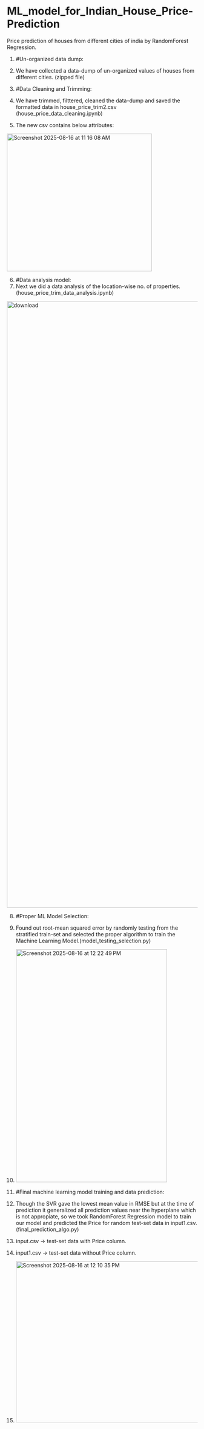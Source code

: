 # ML_model_for_Indian_House_Price-Prediction
Price prediction of houses from different cities of india by RandomForest Regression.

1. #Un-organized data dump:
2. We have collected a data-dump of un-organized values of houses from different cities. (zipped file)

3. #Data Cleaning and Trimming:
4. We have trimmed, filttered, cleaned the data-dump and saved the formatted data in house_price_trim2.csv (house_price_data_cleaning.ipynb)
5. The new csv contains below attributes:
<img width="383" height="364" alt="Screenshot 2025-08-16 at 11 16 08 AM" src="https://github.com/user-attachments/assets/48b42840-8461-437f-90f9-8d2e9c834810" />

6. #Data analysis model:
7. Next we did a data analysis of the location-wise no. of properties.(house_price_trim_data_analysis.ipynb)
<img width="1241" height="1603" alt="download" src="https://github.com/user-attachments/assets/6fdb04e5-4697-489e-985b-810de1696f17" />

8. #Proper ML Model Selection:
9. Found out root-mean squared error by randomly testing from the stratified train-set and selected the proper algorithm to train the Machine Learning Model.(model_testing_selection.py)
10. <img width="399" height="616" alt="Screenshot 2025-08-16 at 12 22 49 PM" src="https://github.com/user-attachments/assets/0224395b-706a-4f06-ad1d-636b814940b6" />

11. #Final machine learning model training and data prediction:
12. Though the SVR gave the lowest mean value in RMSE but at the time of prediction it generalized all prediction values near the hyperplane which is not appropiate, so we took RandomForest Regression model to train our model and predicted the Price for random test-set data in input1.csv. (final_prediction_algo.py)
13. input.csv -> test-set data with Price column.
14. input1.csv -> test-set data without Price column.
15. <img width="1188" height="426" alt="Screenshot 2025-08-16 at 12 10 35 PM" src="https://github.com/user-attachments/assets/e7355177-1271-4afd-83e5-18895b331b7e" />
